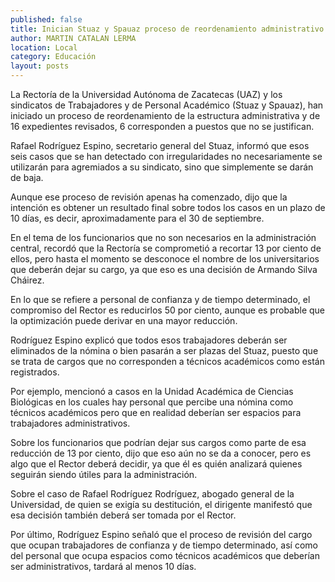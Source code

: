 ```yaml
---
published: false
title: Inician Stuaz y Spauaz proceso de reordenamiento administrativo
author: MARTIN CATALAN LERMA
location: Local
category: Educación
layout: posts
---
```


La Rectoría de la Universidad Autónoma de Zacatecas (UAZ) y los sindicatos de Trabajadores y de Personal Académico (Stuaz y Spauaz), han iniciado un proceso de reordenamiento de la estructura administrativa y de 16 expedientes revisados, 6 corresponden a puestos que no se justifican.

Rafael Rodríguez Espino, secretario general del Stuaz, informó que esos seis casos que se han detectado con irregularidades no necesariamente se utilizarán para agremiados a su sindicato, sino que simplemente se darán de baja.

Aunque ese proceso de revisión apenas ha comenzado, dijo que la intención es obtener un resultado final sobre todos los casos en un plazo de 10 días, es decir, aproximadamente para el 30 de septiembre.

En el tema de los funcionarios que no son necesarios en la administración central, recordó que la Rectoría se comprometió a recortar 13 por ciento de ellos, pero hasta el momento se desconoce el nombre de los universitarios que deberán dejar su cargo, ya que eso es una decisión de Armando Silva Cháirez.

En lo que se refiere a personal de confianza y de tiempo determinado, el compromiso del Rector es reducirlos 50 por ciento, aunque es probable que la optimización puede derivar en una mayor reducción.

Rodríguez Espino explicó que todos esos trabajadores deberán ser eliminados de la nómina o bien pasarán a ser plazas del Stuaz, puesto que se trata de cargos que no corresponden a técnicos académicos como están registrados.

Por ejemplo, mencionó a casos en la Unidad Académica de Ciencias Biológicas en los cuales hay personal que percibe una nómina como técnicos académicos pero que en realidad deberían ser espacios para trabajadores administrativos.

Sobre los funcionarios que podrían dejar sus cargos como parte de esa reducción de 13 por ciento, dijo que eso aún no se da a conocer, pero es algo que el Rector deberá decidir, ya que él es quién analizará quienes seguirán siendo útiles para la administración.

Sobre el caso de Rafael Rodríguez Rodríguez, abogado general de la Universidad, de quien se exigía su destitución, el dirigente manifestó que esa decisión también deberá ser tomada por el Rector.

Por último, Rodríguez Espino señaló que el proceso de revisión del cargo que ocupan trabajadores de confianza y de tiempo determinado, así como del personal que ocupa espacios como técnicos académicos que deberían ser administrativos, tardará al menos 10 días.
